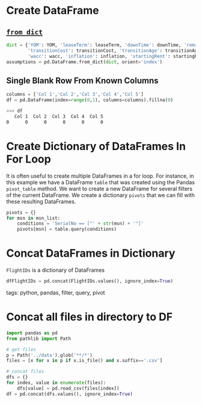 # Create DataFrame

## [`from_dict`](https://pandas.pydata.org/pandas-docs/stable/generated/pandas.DataFrame.from_dict.html#pandas.DataFrame.from_dict)

```python
dict = {'YOM': YOM, 'leaseTerm': leaseTerm, 'downTime': downTime, 'remarketCost': remarketCost,
        'transitionCost': transitionCost, 'transitionAge': transitionAge, 'leasableLife': leasableLife, 'lrf': lrf,
        'wacc': wacc, 'inflation': inflation, 'startingRent': startingRent}
assumptions = pd.DataFrame.from_dict(dict, orient='index')
```

## Single Blank Row From Known Columns

```python
columns = ['Col 1','Col 2','Col 3','Col 4','Col 5']
df = pd.DataFrame(index=range(0,1), columns=columns).fillna(0)
```

```bash
>>> df
   Col 1  Col 2  Col 3  Col 4  Col 5
0      0      0      0      0      0

```
# Create Dictionary of DataFrames In For Loop
It is often useful to create multiple DataFrames in a for loop. For instance, in this example we have a DataFrame `table` that was created using the Pandas `pivot_table` method. We want to create a new DataFrame for several filters of the current DataFrame. We create a dictionary `pivots` that we can fill with these resulting DataFrames.

```python
pivots = {}
for msn in msn_list:
    conditions = 'SerialNo == ["' + str(msn) + '"]'
    pivots[msn] = table.query(conditions)

```

# Concat DataFrames in Dictionary
```FlightIDs``` is a dictionary of DataFrames

```python
dfFlightIDs = pd.concat(FlightIDs.values(), ignore_index=True)
```

tags: python, pandas, filter, query, pivot

# Concat all files in directory to DF
```python
import pandas as pd
from pathlib import Path

# get files
p = Path('../data').glob('**/*')
files = [x for x in p if x.is_file() and x.suffix=='.csv']

# concat files
dfs = {}
for index, value in enumerate(files):
    dfs[value] = pd.read_csv(files[index])
df = pd.concat(dfs.values(), ignore_index=True)
```
